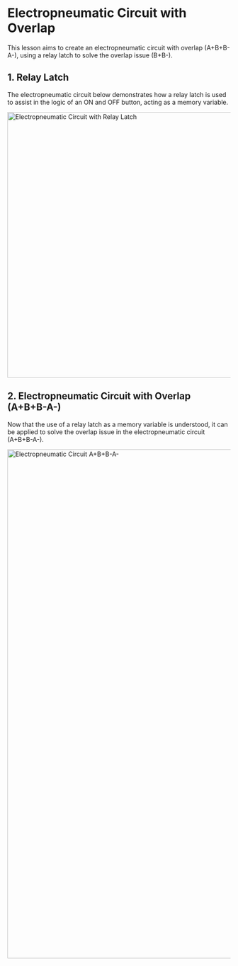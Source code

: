 
# Electropneumatic Circuit with Overlap

This lesson aims to create an electropneumatic circuit with overlap (A+B+B-A-), using a relay latch to solve the overlap issue (B+B-).

## 1. Relay Latch
The electropneumatic circuit below demonstrates how a relay latch is used to assist in the logic of an ON and OFF button, acting as a memory variable.

<img src="./lesson_images/circuito_eletropneumático_selo_de_rele.jpg" alt="Electropneumatic Circuit with Relay Latch" width="600"/>

## 2. Electropneumatic Circuit with Overlap (A+B+B-A-)

Now that the use of a relay latch as a memory variable is understood, it can be applied to solve the overlap issue in the electropneumatic circuit (A+B+B-A-).

<img src="./lesson_images/circuito_eletropneumático_A+B+B-A-.jpg" alt="Electropneumatic Circuit A+B+B-A-" width="1150"/>















